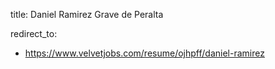 title: Daniel Ramirez Grave de Peralta

redirect_to:
  - https://www.velvetjobs.com/resume/ojhpff/daniel-ramirez
